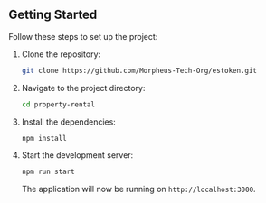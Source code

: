 ## Getting Started

Follow these steps to set up the project:

1. Clone the repository:

   ```bash
   git clone https://github.com/Morpheus-Tech-Org/estoken.git
   ```

2. Navigate to the project directory:

   ```bash
   cd property-rental
   ```

3. Install the dependencies:

   ```bash
   npm install
   ```

4. Start the development server:

   ```bash
   npm run start
   ```

   The application will now be running on `http://localhost:3000`.
